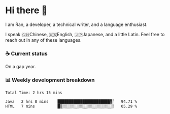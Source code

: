 # Hi there 👋

I am Ran, a developer, a technical writer, and a language enthusiast.

I speak 🇨🇳Chinese, 🇺🇸English, 🇯🇵Japanese, and a little Latin. Feel free to reach out in any of these languages.

<!-- [LinkedIn]() | [Twitter]() | [📧]() -->

### ☕ Current status

On a gap year.

### 📊 Weekly development breakdown

<!--START_SECTION:waka-->

```txt
Total Time: 2 hrs 15 mins

Java   2 hrs 8 mins    ███████████████████████▓░   94.71 %
HTML   7 mins          █▒░░░░░░░░░░░░░░░░░░░░░░░   05.29 %
```

<!--END_SECTION:waka-->
